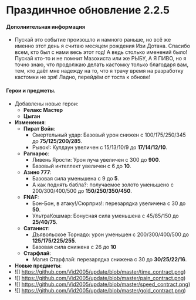 # Праздинчное обновление 2.2.5
 #### Дополнительная информация
  * Пускай это событие произошло и намного раньше, но всё же именно этот день я считаю месяцем рождения Изи Дотана. Спасибо всем, кто был с нами весь этот год! А ведь столько именений было! Пускай кто-то и не помнит Мазохиста или же РЫБУ, А Я ПИВО, но я точно знаю, что продолжаю делать кастомку только благодаря вам, тем, кто даёт мне надежду на то, что я трачу время на разработку кастомки не зря! Ладно, перейдём от тоста к обнове!
 #### Герои и предметы.
   * Добавлены новые герои:
     * **Релакс Мастер**
     * **Цыган**
  * **Изменения**:
     * **Пират Войн**:
       * Смертельный удар: Базовый урон снижен с 100/175/250/345 до **75/125/200/285**.
       * Рывок!: Кулдаун увеличен с 15/13/10/9 до **17/14/12/10**.
     * **Рагнарос**:
       * Ливень Ярости: Урон луча увеличен с 300 до **900**.
       * Базовый интеллект увеличен с 6 до **10**.
     * **Азино 777**:
       * Базовая сила уменьшена с 9 до **5**.
       * А как поднять бабла?: получаемое золото уменьшено с 200/300/400/500 до **150/250/350/450**.
     * **FNAF**:
       * Бон-Бон, в атаку!/Сюрприз!: перезарядка увеличена с 30 до **50**.
       * УльтраКошмар: Бонусная сила уменьшена с 45/85/150 до **25/40/75**.
     * **Сатанист**:
       * Дъявольское Торнадо: урон уменьшен с 200/300/400/500 до **125/175/225/255**.
       * Базовая сила снижена с 26 до **10**
     * **Старфлай**: 
       * Магия Старфлай: перезарядка снижена с 30 до **30/25/22/16**.
  * **Новые предметы**:
   * ![] https://github.com/Vid2005/update/blob/master/time_contract.png)
   * ![] https://github.com/Vid2005/update/blob/master/pain_contract.png)
   * ![] https://github.com/Vid2005/update/blob/master/speed_contract.png)
   * ![] https://github.com/Vid2005/update/blob/master/gold_contract.png)
